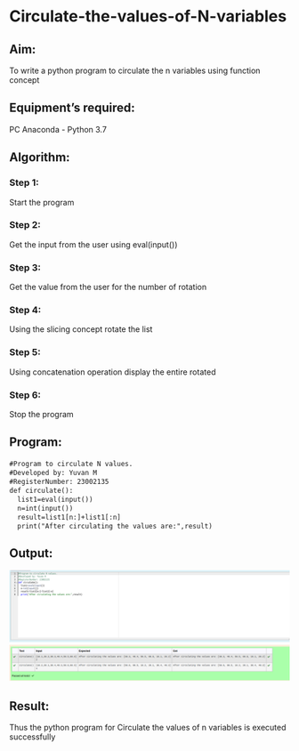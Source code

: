 # Circulate-the-values-of-N-variables
## Aim:
To write a python program to circulate the n variables using function concept
## Equipment’s required:
PC
Anaconda - Python 3.7
## Algorithm: 
### Step 1: 
Start the program
### Step 2: 
Get the input from the user 
using eval(input())
### Step 3: 
Get the value from the user for the number of rotation
### Step 4: 
Using the slicing concept rotate the list

### Step 5: 
Using concatenation operation
display the entire rotated
### Step 6: 
Stop the program
## Program:
```
#Program to circulate N values.
#Developed by: Yuvan M
#RegisterNumber: 23002135
def circulate():
  list1=eval(input())
  n=int(input())
  result=list1[n:]+list1[:n]
  print("After circulating the values are:",result)
  ```

## Output:
![output](circulateoutput.png)
## Result:
Thus the python program for 
Circulate the values of n
variables is executed successfully

[def]: /circulateoutput-1.png